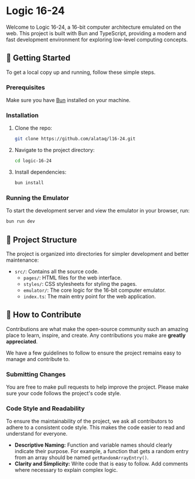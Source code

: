 # Logic 16-24
Welcome to Logic 16-24, a 16-bit computer architecture emulated on the web. This project is built with Bun and TypeScript, providing a modern and fast development environment for exploring low-level computing concepts.

## 🚀 Getting Started
To get a local copy up and running, follow these simple steps.

### Prerequisites
Make sure you have [Bun](https://bun.sh/) installed on your machine.

### Installation
1.  Clone the repo:
    ```sh
    git clone https://github.com/alataq/l16-24.git
    ```
2.  Navigate to the project directory:
    ```sh
    cd logic-16-24
    ```
3.  Install dependencies:
    ```sh
    bun install
    ```

### Running the Emulator
To start the development server and view the emulator in your browser, run:

```sh
bun run dev
```

## 📂 Project Structure
The project is organized into directories for simpler development and better maintenance:

-   `src/`: Contains all the source code.
    -   `pages/`: HTML files for the web interface.
    -   `styles/`: CSS stylesheets for styling the pages.
    -   `emulator/`: The core logic for the 16-bit computer emulator.
    -   `index.ts`: The main entry point for the web application.

## 🤝 How to Contribute
Contributions are what make the open-source community such an amazing place to learn, inspire, and create. Any contributions you make are **greatly appreciated**.

We have a few guidelines to follow to ensure the project remains easy to manage and contribute to.

### Submitting Changes
You are free to make pull requests to help improve the project. Please make sure your code follows the project's code style.

### Code Style and Readability
To ensure the maintainability of the project, we ask all contributors to adhere to a consistent code style. This makes the code easier to read and understand for everyone.

-   **Descriptive Naming:** Function and variable names should clearly indicate their purpose. For example, a function that gets a random entry from an array should be named `getRandomArrayEntry()`.
-   **Clarity and Simplicity:** Write code that is easy to follow. Add comments where necessary to explain complex logic.
